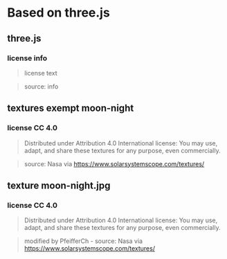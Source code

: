# Based on three.js

## three.js 
### license info
> license text 

> source: info


## textures exempt moon-night
### license CC 4.0
> Distributed under Attribution 4.0 International license: You may use, adapt, and share these textures for any purpose, even commercially.

> source: Nasa via https://www.solarsystemscope.com/textures/


## texture moon-night.jpg
### license CC 4.0
> Distributed under Attribution 4.0 International license: You may use, adapt, and share these textures for any purpose, even commercially.

> modified by PfeifferCh - source: Nasa via https://www.solarsystemscope.com/textures/
